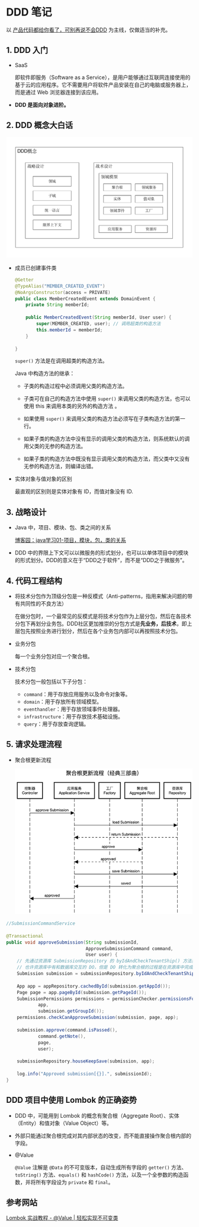 # DDD 笔记

以 [产品代码都给你看了，可别再说不会DDD](https://docs.mryqr.com/ddd-introduction/) 为主线，仅做适当的补充。

## 1. DDD 入门

- SaaS

  即软件即服务（Software as a Service），是用户能够通过互联网连接使用的基于云的应用程序。它不需要用户将软件产品安装在自己的电脑或服务器上，而是通过 Web 浏览器连接到该应用。

- **DDD 是面向对象进阶。**

## 2. DDD 概念大白话

<img src="IMG/DDD笔记/auto-orient,1.png" alt="1-strategic.png" style="zoom: 50%;" />

- 成员已创建事件类

  ```java
  @Getter
  @TypeAlias("MEMBER_CREATED_EVENT")
  @NoArgsConstructor(access = PRIVATE)
  public class MemberCreatedEvent extends DomainEvent {
      private String memberId;
  
      public MemberCreatedEvent(String memberId, User user) {
          super(MEMBER_CREATED, user); // 调用超类的构造方法
          this.memberId = memberId;
      }
  
  } 
  ```

  `super()` 方法是在调用超类的构造方法。

  Java 中构造方法的继承：

  - 子类的构造过程中必须调用父类的构造方法。

  - 子类可在自己的构造方法中使用 `super()` 来调用父类的构造方法，也可以使用 this 来调用本类的另外的构造方法 。
  - 如果使用 `super()` 来调用父类的构造方法必须写在子类构造方法的第一行。
  - 如果子类的构造方法中没有显示的调用父类的构造方法，则系统默认的调用父类的无参的构造方法。 
  - 如果子类的构造方法中既没有显示调用父类的构造方法，而父类中又没有无参的构造方法，则编译出错。

- 实体对象与值对象的区别

  最直观的区别则是实体对象有 ID，而值对象没有 ID. 

##  3. 战略设计

- Java 中，项目、模块、包、类之间的关系

  [博客园：java学习01-项目，模块，包，类的关系](https://www.cnblogs.com/seekwhale13/p/17899260.html)

- DDD 中的界限上下文可以以微服务的形式划分，也可以以单体项目中的模块的形式划分。DDD的意义在于“DDD之于软件”，而不是“DDD之于微服务”。

## 4. 代码工程结构

- 将技术分包作为顶级分包是一种反模式（Anti-patterns，指用来解决问题的带有共同性的不良方法）

  在做分包时，一个最常见的反模式是将技术分包作为上层分包，然后在各技术分包下再划分业务包。DDD社区更加推崇的分包方式是**先业务，后技术**，即上层包先按照业务进行划分，然后在各个业务包内部可以再按照技术分包。

- 业务分包

  每一个业务分包对应一个聚合根。

- 技术分包

  技术分包一般包括以下子分包：

  - `command`：用于存放应用服务以及命令对象等。
  - `domain`：用于存放所有领域模型。
  - `eventhandler`：用于存放领域事件处理器。
  - `infrastructure`：用于存放技术基础设施。
  - `query`：用于存放查询逻辑。

## 5. 请求处理流程

- 聚合根更新流程

  <img src="IMG/DDD笔记/5-3.png" alt="img"  />

```java
//SubmissionCommandService

@Transactional
public void approveSubmission(String submissionId,
                              ApproveSubmissionCommand command,
                              User user) {
    // 先通过资源库 SubmissionRepository 的 byIdAndCheckTenantShip() 方法获取到需要操作的 Submission
    // 也许资源库中有和数据库交互的 DO，但是 DO 转化为聚合根的过程是在资源库中完成的
    Submission submission = submissionRepository.byIdAndCheckTenantShip(submissionId, user);

    App app = appRepository.cachedById(submission.getAppId());
    Page page = app.pageById(submission.getPageId());
    SubmissionPermissions permissions = permissionChecker.permissionsFor(user,
            app,
            submission.getGroupId());
    permissions.checkCanApproveSubmission(submission, page, app);

    submission.approve(command.isPassed(),
            command.getNote(),
            page,
            user);

    submissionRepository.houseKeepSave(submission, app);

    log.info("Approved submission[{}].", submissionId);
}
```

## DDD 项目中使用 Lombok 的正确姿势

- DDD 中，可能用到 Lombok 的概念有聚合根（Aggregate Root）、实体（Entity）和值对象（Value Object）等。

- 外部只能通过聚合根完成对其内部状态的改变，而不能直接操作聚合根内部的字段。

- @Value

  `@Value` 注解是 `@Data` 的不可变版本，自动生成所有字段的 `getter()` 方法、`toString()` 方法、`equals()` 和 `hashCode()` 方法，以及一个全参数的构造函数，并将所有字段设为 `private` 和 `final`。

## 参考网站

[Lombok 实战教程 - @Value | 轻松实现不可变类](https://blog.csdn.net/qq_33240556/article/details/139201231)